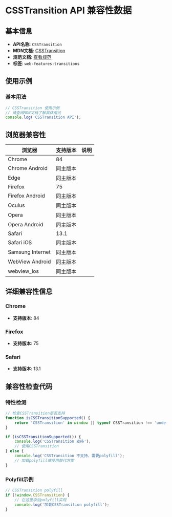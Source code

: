 # CSSTransition API 兼容性数据

## 基本信息

- **API名称**: `CSSTransition`
- **MDN文档**: [CSSTransition](https://developer.mozilla.org/docs/Web/API/CSSTransition)
- **规范文档**: [查看规范](https://drafts.csswg.org/css-transitions-2/#the-CSSTransition-interface)
- **标签**: `web-features:transitions`

## 使用示例

### 基本用法

```javascript
// CSSTransition 使用示例
// 请查阅MDN文档了解具体用法
console.log('CSSTransition API');
```

## 浏览器兼容性

| 浏览器 | 支持版本 | 说明 |
|--------|----------|------|
| Chrome | 84 |  |
| Chrome Android | 同主版本 |  |
| Edge | 同主版本 |  |
| Firefox | 75 |  |
| Firefox Android | 同主版本 |  |
| Oculus | 同主版本 |  |
| Opera | 同主版本 |  |
| Opera Android | 同主版本 |  |
| Safari | 13.1 |  |
| Safari iOS | 同主版本 |  |
| Samsung Internet | 同主版本 |  |
| WebView Android | 同主版本 |  |
| webview_ios | 同主版本 |  |

## 详细兼容性信息

### Chrome

- **支持版本**: 84

### Firefox

- **支持版本**: 75

### Safari

- **支持版本**: 13.1

## 兼容性检查代码

### 特性检测

```javascript
// 检查CSSTransition是否支持
function isCSSTransitionSupported() {
    return 'CSSTransition' in window || typeof CSSTransition !== 'undefined';
}

if (isCSSTransitionSupported()) {
    console.log('CSSTransition 支持');
    // 使用CSSTransition
} else {
    console.log('CSSTransition 不支持，需要polyfill');
    // 加载polyfill或使用替代方案
}
```

### Polyfill示例

```javascript
// CSSTransition polyfill
if (!window.CSSTransition) {
    // 在这里添加polyfill实现
    console.log('加载CSSTransition polyfill');
}
```

